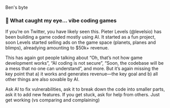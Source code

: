 Ben's byte
### 👀 What caught my eye… vibe coding games

If you’re on Twitter, you have likely seen this. Pieter Levels (@levelsio) has been building a game coded mostly using AI. It started as a fun project, soon Levels started selling ads on the game space (planets, planes and blimps), alreadying amounting to $50k+ revenue.

This has again got people talking about “Oh, that’s not how game development works”, “AI coding is not secure”, “Soon, the codebase will be a mess that no one can understand”, and more. But it’s again missing the key point that a) it works and generates revenue—the key goal and b) all other things are also sovable by AI.

Ask AI to fix vulnerabilities, ask it to break down the code into smaller parts, ask it to add new features. If you get stuck, ask for help from others. Just get working (vs comparing and complaining)


